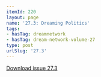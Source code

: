 ```yaml
---
itemId: 220
layout: page
name: '27.3: Dreaming Politics'
tags:
- hasTag: dreamnetwork
- hasTag: dream-network-volume-27
type: post
urlSlug: '27.3'
---
```

<a href="files/pdfs/Volume_27/27.3_dreaming_politics.pdf" download="">Download issue 27.3</a>